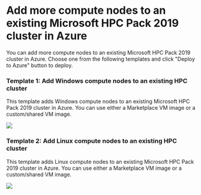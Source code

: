 # Add more compute nodes to an existing Microsoft HPC Pack 2019 cluster in Azure

You can add more compute nodes to an existing Microsoft HPC Pack 2019 cluster in Azure. Choose one from the following templates and click "Deploy to Azure" button to deploy.

### Template 1: Add Windows compute nodes to an existing HPC cluster
This template adds Windows compute nodes to an existing Microsoft HPC Pack 2019 cluster in Azure. You can use either a Marketplace VM image or a custom/shared VM image.

<a href="https://portal.azure.com/#create/Microsoft.Template/uri/https%3A%2F%2Fraw.githubusercontent.com%2FAzure%2Fhpcpack-template%2Fmaster%2FHPCPack2019-Update1%2Faddnodes-templates%2Fadd-windows-nodes.json" target="_blank">
    <img src="http://azuredeploy.net/deploybutton.png"/>
</a>

### Template 2: Add Linux compute nodes to an existing HPC cluster
This template adds Linux compute nodes to an existing Microsoft HPC Pack 2019 cluster in Azure. You can use either a Marketplace VM image or a custom/shared VM image.

<a href="https://portal.azure.com/#create/Microsoft.Template/uri/https%3A%2F%2Fraw.githubusercontent.com%2FAzure%2Fhpcpack-template%2Fmaster%2FHPCPack2019-Update1%2Faddnodes-templates%2Fadd-linux-nodes.json" target="_blank">
    <img src="http://azuredeploy.net/deploybutton.png"/>
</a>
